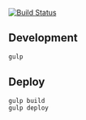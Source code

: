 [![Build Status](https://travis-ci.org/ethical-trading-initiative/history.svg?branch=master)](https://travis-ci.org/ethical-trading-initiative/history)

## Development

```bash
gulp
```

## Deploy

```bash
gulp build
gulp deploy
```

